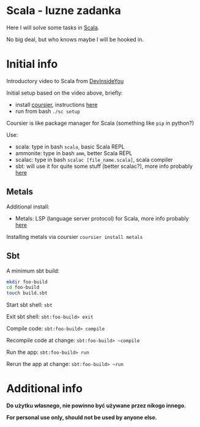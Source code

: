 # Scala - luzne zadanka

Here I will solve some tasks in [Scala](https://en.wikipedia.org/wiki/Scala_(programming_language)).

No big deal, but who knows maybe I will be hooked in.

# Initial info

Introductory video to Scala from [DevInsideYou](https://www.youtube.com/watch?v=-xRfJcwhy7A)

Initial setup based on the video above, briefly:
- install [coursier](https://github.com/coursier/coursier), instructions [here](https://get-coursier.io/docs/cli-installation)
- run from bash `./sc setup`

Coursier is like package manager for Scala (something like `pip` in python?)

Use:
- scala: type in bash `scala`, basic Scala REPL
- ammonite: type in bash `amm`, better Scala REPL
- scalac: type in bash `scalac [file_name.scala]`, scala compiler
- sbt: will use it for quite some stuff (better scalac?), more info probably [here](https://www.scala-sbt.org/)

## Metals

Additional install:
- Metals: LSP (language server protocol) for Scala, more info probably [here](https://scalameta.org/metals/)

Installing metals via coursier `coursier install metals`

## Sbt

A minimum sbt build:

```bash
mkdir foo-build
cd foo-build
touch build.sbt
```

Start sbt shell: `sbt`

Exit sbt shell: `sbt:foo-build> exit`

Compile code: `sbt:foo-build> compile`

Recompile code at change: `sbt:foo-build> ~compile`

Run the app: `sbt:foo-build> run`

Rerun the app at change: `sbt:foo-build> ~run`

# Additional info

**Do użytku własnego, nie powinno być używane przez nikogo innego.**

**For personal use only, should not be used by anyone else.**

